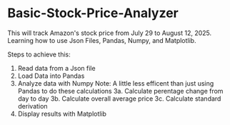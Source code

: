 # Basic-Stock-Price-Analyzer
This will track Amazon's stock price from July 29 to August 12, 2025. Learning how to use Json Files, Pandas, Numpy, and Matplotlib.

Steps to achieve this:
1. Read data from a Json file
2. Load Data into Pandas
3. Analyze data with Numpy
    Note: A little less efficent than just using Pandas to do these calculations
    3a. Calculate perentage change from day to day
    3b. Calculate overall average price
    3c. Calculate standard derivation
4. Display results with Matplotlib 
